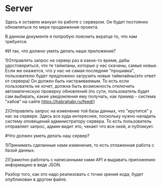 # Server
Здесь я оставлю мануал по работе с сервером. 
Он будет постоянно обновляться по мере продвижения проекта. 


В данном документе я попробую пояснить вкратце то, что нам требуется. 

#И так, что должно уметь делать наше приложение?

1)Отправлять запрос на сервер раз в какое-то время, дабы удостовериться, что те таймланы, которые у нас скачаны, самые новые.
Если же окажется, что у нас не самая последняя "прошивка", пользователю будет предложено загрузить новые таймлайны(это ответ от сервера)
Он должен быть настраиваемым. То есть если пользователь не хочет, должна быть возможность отключить автоматическую проверку обновлений
(по сути, пользователь будет сам выбирать, какие уведомления ему получать, как пример - система "хабов" на сайте https://habrahabr.ru/feed/)

2)Отправлять запрос на изменение той базы данных, что "крутится" у нас на сервере. Здесь все куда интереснее,
поскольку нужно наладить систему оповещений администратору сервера. То есть пользователь отправляет запрос, админ видит это, чекает что все окей, и публикует. 

#Что должен уметь делать наш сервер?

1)Принимать сделанные нами изменения, то есть отлаженная работа с базой данных. 

2)Грамотно работать с написанными нами API и выдавать приложению информацию в виде JSON.

Разбор того, как это надо реализовать с точки зрения кода, будет опубликован в другом файле. 

